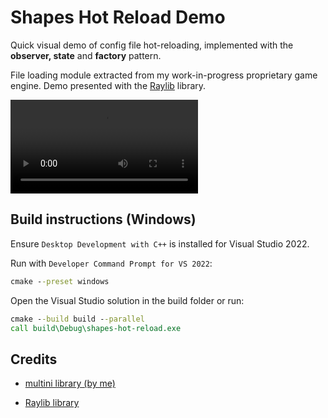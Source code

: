 # Shapes Hot Reload Demo

Quick visual demo of config file hot-reloading, implemented with the **observer, state** and **factory** pattern.

File loading module extracted from my work-in-progress proprietary
game engine. Demo presented with the [Raylib](https://www.raylib.com/)
library.

<video controls src="./misc/demo.mp4"></video>

## Build instructions (Windows)

Ensure `Desktop Development with C++` is installed for Visual Studio 2022.

Run with `Developer Command Prompt for VS 2022`:

```cmd
cmake --preset windows
```

Open the Visual Studio solution in the build folder or run:

```cmd
cmake --build build --parallel
call build\Debug\shapes-hot-reload.exe
```

## Credits

- [multini library (by me)](https://github.com/bramtechs/multini)

- [Raylib library](https://www.raylib.com/)
